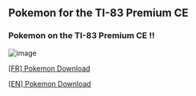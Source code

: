 ## Pokemon for the TI-83 Premium CE

### Pokemon on the TI-83 Premium CE !!

![image](https://user-images.githubusercontent.com/85101130/147591399-f779c566-3d9c-4708-9eea-43768592f1b2.gif)

   [[FR] Pokemon Download](https://github.com/Square-Programming/Pokemon-83-Premium/raw/main/%5BFR%5D%20POKEMON.8xp)

   [[EN] Pokemon Download](https://github.com/Square-Programming/Pokemon-83-Premium/raw/main/%5BEN%5D%20POKEMON.8xp)

